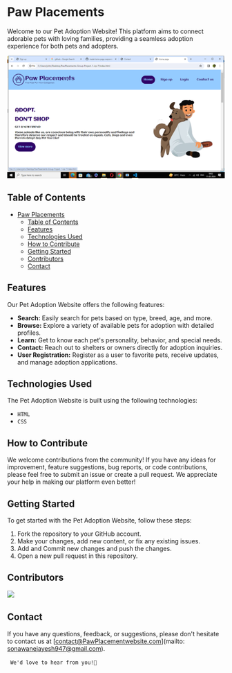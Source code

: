 # Paw Placements

Welcome to our Pet Adoption Website! This platform aims to connect adorable pets with loving families, providing a seamless adoption experience for both pets and adopters.

![Pet Adoption Website](./img/Screenshot%20(67).png)

## Table of Contents

- [Paw Placements](#paw-placements)
  - [Table of Contents](#table-of-contents)
  - [Features](#features)
  - [Technologies Used](#technologies-used)
  - [How to Contribute](#how-to-contribute)
  - [Getting Started](#getting-started)
  - [Contributors](#contributors)
  - [Contact](#contact)

## Features

Our Pet Adoption Website offers the following features:

- **Search:** Easily search for pets based on type, breed, age, and more.
- **Browse:** Explore a variety of available pets for adoption with detailed profiles.
- **Learn:** Get to know each pet's personality, behavior, and special needs.
- **Contact:** Reach out to shelters or owners directly for adoption inquiries.
- **User Registration:** Register as a user to favorite pets, receive updates, and manage adoption applications.

## Technologies Used

The Pet Adoption Website is built using the following technologies:

- ```HTML```
- ```CSS```



## How to Contribute
We welcome contributions from the community! If you have any ideas for improvement, feature suggestions, bug reports, or code contributions, please feel free to submit an issue or create a pull request. We appreciate your help in making our platform even better!


## Getting Started

To get started with the Pet Adoption Website, follow these steps:

1. Fork the repository to your GitHub account.
2. Make your changes, add new content, or fix any existing issues.
3. Add and Commit new changes and push the changes.
4. Open a new pull request in this repository.

## Contributors

<a href="https://github.com/SamruddhiSalkute/PawPlacements-Group-Project-1-icp-7/graphs/contributors">
  <img src="https://contrib.rocks/image?repo=SamruddhiSalkute/PawPlacements-Group-Project-1-icp-7" />
</a>



## Contact

If you have any questions, feedback, or suggestions, please don't hesitate to contact us at [contact@PawPlacementwebsite.com](mailto:  
sonawanejayesh947@gmail.com).

` We'd love to hear from you!💖`
